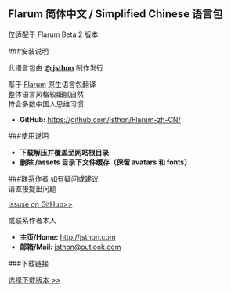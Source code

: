 ## Flarum 简体中文 / Simplified Chinese 语言包

仅适配于 Flarum Beta 2 版本

###安装说明

此语言包由 **[@ jsthon](https://github.com/jsthon)** 制作发行  
  
基于 [Flarum](http://flarum.org) 原生语言包翻译  
整体语言风格较细腻自然  
符合多数中国人思维习惯
  
* **GitHub:** <https://github.com/jsthon/Flarum-zh-CN/>
  
  
###使用说明
  
* **下载解压并覆盖至网站根目录**
* **删除 /assets 目录下文件缓存（保留 avatars 和 fonts）**
  
###联系作者
如有疑问或建议  
请直接提出问题  
  
[Issuse on GitHub>>](https://github.com/jsthon/Flarum-zh-CN/issues)  
  
或联系作者本人  
* **主页/Home:** <http://jsthon.com>
* **邮箱/Mail:** jsthon@outlook.com  

 
###下载链接

[选择下载版本 >>](https://github.com/jsthon/Flarum-zh-CN/releases)
